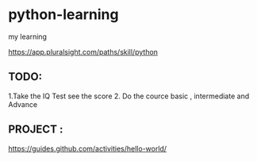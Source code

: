# python-learning
my learning


https://app.pluralsight.com/paths/skill/python

## TODO: 

1.Take the IQ Test see the score
2. Do the cource basic , intermediate and Advance


## PROJECT :
<https://guides.github.com/activities/hello-world/>
